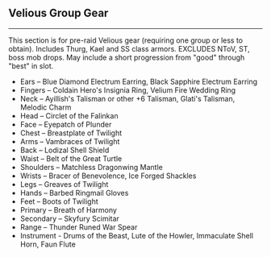 ## Velious Group Gear

---
This section is for pre-raid Velious gear (requiring one group or less to obtain). Includes Thurg, Kael and SS class armors. EXCLUDES NToV, ST, boss mob drops. May include a short progression from "good" through "best" in slot.

* Ears – Blue Diamond Electrum Earring, Black Sapphire Electrum Earring
* Fingers – Coldain Hero's Insignia Ring, Velium Fire Wedding Ring
* Neck – Ayillish's Talisman or other +6 Talisman, Glati's Talisman, Melodic Charm
* Head – Circlet of the Falinkan
* Face – Eyepatch of Plunder
* Chest – Breastplate of Twilight
* Arms – Vambraces of Twilight
* Back – Lodizal Shell Shield
* Waist – Belt of the Great Turtle
* Shoulders – Matchless Dragonwing Mantle
* Wrists – Bracer of Benevolence, Ice Forged Shackles
* Legs – Greaves of Twilight
* Hands – Barbed Ringmail Gloves
* Feet – Boots of Twilight
* Primary – Breath of Harmony
* Secondary – Skyfury Scimitar
* Range – Thunder Runed War Spear
* Instrument - Drums of the Beast, Lute of the Howler, Immaculate Shell Horn, Faun Flute

